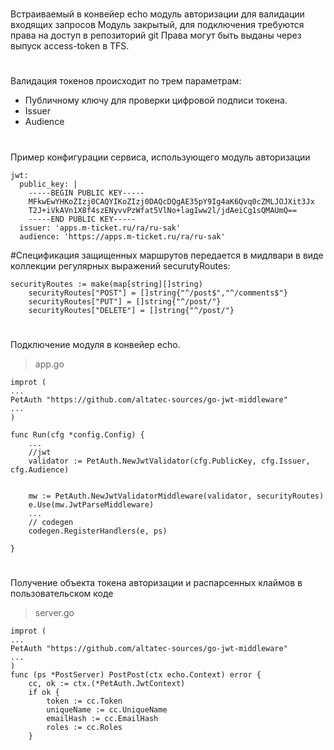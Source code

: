 #
Встраиваемый в конвейер echo модуль авторизации для валидации входящих запросов
Модуль закрытый, для подключения требуются права на доступ в репозиторий git
Права могут быть выданы через выпуск access-token в TFS.
#
Валидация токенов происходит по трем параметрам: 
- Публичному ключу для проверки цифровой подписи токена. 
- Issuer
- Audience

#
Пример конфигурации сервиса, использующего модуль авторизации
```
jwt:
  public_key: |
    -----BEGIN PUBLIC KEY-----
    MFkwEwYHKoZIzj0CAQYIKoZIzj0DAQcDQgAE35pY9Ig4aK6Qvq0cZMLJOJXit3Jx
    T2J+iVkAVn1X8f4szENyvvPzWfat5VlNo+lagIww2l/jdAeiCg1sQMAUmQ==
    -----END PUBLIC KEY-----
  issuer: 'apps.m-ticket.ru/ra/ru-sak'
  audience: 'https://apps.m-ticket.ru/ra/ru-sak'
```
#Спецификация защищенных маршрутов передается в мидлвари в виде коллекции регулярных выражений securutyRoutes:
```
securityRoutes := make(map[string][]string)
	securityRoutes["POST"] = []string{"^/post$","^/comments$"}
	securityRoutes["PUT"] = []string{"^/post/"}
	securityRoutes["DELETE"] = []string{"^/post/"}
```

#
Подключение модуля в конвейер echo. 
> app.go
```
improt (
...
PetAuth "https://github.com/altatec-sources/go-jwt-middleware"
...
)

func Run(cfg *config.Config) {
	...
	//jwt
	validator := PetAuth.NewJwtValidator(cfg.PublicKey, cfg.Issuer, cfg.Audience)


	mw := PetAuth.NewJwtValidatorMiddleware(validator, securityRoutes)
	e.Use(mw.JwtParseMiddleware)
	...
	// codegen
	codegen.RegisterHandlers(e, ps)
	
}
```
#
Получение объекта токена авторизации и распарсенных клаймов в пользовательском коде
>server.go
```
improt (
...
PetAuth "https://github.com/altatec-sources/go-jwt-middleware"
...
)
func (ps *PostServer) PostPost(ctx echo.Context) error {
	cc, ok := ctx.(*PetAuth.JwtContext)
	if ok {
		token := cc.Token
		uniqueName := cc.UniqueName
		emailHash := cc.EmailHash
		roles := cc.Roles
	}

```

